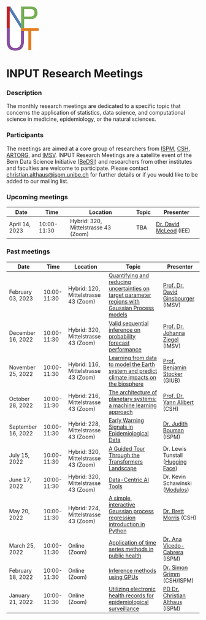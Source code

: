 ![](logo.png)

# INPUT Research Meetings

### Description
The monthly research meetings are dedicated to a specific topic that concerns the application of statistics, data science, and computational science in medicine, epidemiology, or the natural sciences.

### Participants
The meetings are aimed at a core group of researchers from [ISPM](https://www.ispm.unibe.ch), [CSH](https://www.csh.unibe.ch), [ARTORG](https://www.artorg.unibe.ch), and [IMSV](https://www.imsv.unibe.ch). INPUT Research Meetings are a satellite event of the Bern Data Science Initiative ([BeDSI](https://www.bedsi.unibe.ch)) and researchers from other institutes and faculties are welcome to participate. Please contact christian.althaus@ispm.unibe.ch for further details or if you would like to be added to our mailing list.

### Upcoming meetings
Date          | Time          |  Location     |  Topic                                                            |  Presenter
------------- | ------------- | ------------- | ----------------------------------------------------------------- | -------------
April 14, 2023      |  10:00-11:30  |  Hybrid: 320, Mittelstrasse 43 (Zoom)        |  TBA  |  [Dr. David McLeod](https://www.thee.iee.unibe.ch/about_us/team/staff/dr_mcleod_david/index_eng.html) (IEE)

### Past meetings
Date          | Time          |  Location     |  Topic                                                            |  Presenter
------------- | ------------- | ------------- | ----------------------------------------------------------------- | -------------
February 03, 2023      |  10:00-11:30  |  Hybrid: 120, Mittelstrasse 43 (Zoom)        |  [Quantifying and reducing uncertainties on target parameter regions with Gaussian Process models](slides/20230203_Ginsbourger_GaussianProcessModels.pdf)  |  [Prof. Dr. David Ginsbourger](https://www.imsv.unibe.ch/about_us/staff/prof_dr_ginsbourger_david/index_eng.html) (IMSV)
December 16, 2022      |  10:00-11:30  |  Hybrid: 320, Mittelstrasse 43 (Zoom)        |  [Valid sequential inference on probability forecast performance](slides/20221216_Ziegel_Sequential_Inference.pdf)  |  [Prof. Dr. Johanna Ziegel](https://www.imsv.unibe.ch/about_us/staff/prof_dr_ziegel_johanna/index_eng.html) (IMSV)
November 25, 2022      |  10:00-11:30  |  Hybrid: 116, Mittelstrasse 43 (Zoom)  |  [Learning from data to model the Earth system and predict climate impacts on the biosphere](slides/20221125_Stocker_ModelEarthSystems.pdf)  |  [Prof. Benjamin Stocker](https://www.geography.unibe.ch/about_us/personen/prof_dr_stocker_benjamin/index_eng.html) (GIUB)
October 28, 2022      |  10:00-11:30  |  Hybrid: 216, Mittelstrasse 43 (Zoom)        |  [The architecture of planetary systems: a machine learning approach](slides/20221028_Alibert_Planetary_Systems.pdf)  |  [Prof. Dr. Yann Alibert](https://www.csh.unibe.ch/about_us/people/professors/prof_dr_alibert_yann/index_eng.html) (CSH)
September 16, 2022      |  10:00-11:30  |  Hybrid: 228, Mittelstrasse 43 (Zoom)        |  [Early Warning Signals in Epidemiological Data](slides/20220916_Bouman_Early_Warning_Signals.pdf)  |  [Dr. Judith Bouman](https://www.ispm.unibe.ch/about_us/staff/bouman_judith/index_eng.html) (ISPM)
July 15, 2022      |  10:00-11:30  |  Hybrid: 320, Mittelstrasse 43 (Zoom)        |  [A Guided Tour Through the Transformers Landscape](slides/20220715_Tunstall_Transformers_Tour.pdf)  |  Dr. Lewis Tunstall ([Hugging Face](https://huggingface.co))
June 17, 2022      |  10:00-11:30  |  Hybrid: 320, Mittelstrasse 43 (Zoom)        |  [Data-Centric AI Tools](https://youtu.be/WFAUgeDa68Y)  |  Dr. Kevin Schawinski ([Modulos](https://www.modulos.ai))
May 20, 2022      |  10:00-11:30  |  Hybrid: 224, Mittelstrasse 43 (Zoom)  |  [A simple, interactive Gaussian process regression introduction in Python](https://github.com/bmorris3/gp_interact)  |  [Dr. Brett Morris](https://www.csh.unibe.ch/about_us/people/postdocs/dr_morris_brett/index_eng.html) (CSH)
March 25, 2022     |  10:00-11:30  |  Online (Zoom) |  [Application of time series methods in public health](slides/20220325_VicedoCabrera_Time_Series.pdf)  |  [Dr. Ana Vicedo-Cabrera](https://www.ispm.unibe.ch/about_us/staff/vicedo_cabrera_ana_maria/index_eng.html) (ISPM)
February 18, 2022  |  10:00-11:30  |  Online (Zoom) |  [Inference methods using GPUs](slides/20220218_Grimm_Inference_Methods.pdf)  |  [Dr. Simon Grimm](https://www.csh.unibe.ch/about_us/people/staff/dr_grimm_simon/index_eng.html) (CSH/ISPM)
January 21, 2022   |  10:00-11:30  |  Online (Zoom) |  [Utilizing electronic health records for epidemiological surveillance](slides/20220120_Althaus_Electronic_Health_Records.pdf)  |  [PD Dr. Christian Althaus](https://www.ispm.unibe.ch/about_us/staff/althaus_christian/index_eng.html) (ISPM)

